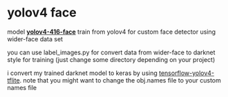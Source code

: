# yolov4 face
model **[yolov4-416-face](https://drive.google.com/drive/folders/14jkY84nEdJeJjGypyTrrvqCH2CpEL_z-?usp=sharing)** train from yolov4 for custom face detector using wider-face data set 

you can use label_images.py for convert data from wider-face to darknet style for training (just change some directory depending on your project)
 
i convert my trained darknet model to keras by using [tensorflow-yolov4-tflite](https://github.com/hunglc007/tensorflow-yolov4-tflite).
note that you might want to change the obj.names file to your custom names file
